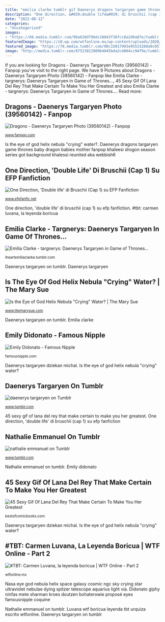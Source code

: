 ```yaml
---
title: "emilia clarke tumblr gif Daenerys dragons targaryen game thrones baby dragon babies mother fanpop khaleesi drogon season series got background khalessi reunited aka webbish6"
description: "One direction, &#039;double life&#039; di bruschii (cap 1) su efp fanfiction"
date: "2022-08-12"
categories:
- "Uncategorized"
images:
- "https://66.media.tumblr.com/99a620d796dc10043f36fcc8a2d0a8fe/tumblr_pfizk1uw4S1vbbholo3_r1_540.gifv"
featuredImage: "https://i0.wp.com/wtfonline.mx/wp-content/uploads/2020/01/Carmen-Luvana-_-WTF-Online-10.jpg?fit=936%2C1024&amp;ssl=1"
featured_image: "https://78.media.tumblr.com/00c15017993e95533260a0c0575b7f18/tumblr_p26v6tlRZl1sh566ao1_500.jpg"
image: "http://media.tumblr.com/87523012809b4845bda2c4004cc94f9e/tumblr_inline_mjdo9ue6uR1qz4rgp.gif"
---
```


If you are looking for Dragons - Daenerys Targaryen Photo (39560142) - Fanpop you've visit to the right page. We have 9 Pictures about Dragons - Daenerys Targaryen Photo (39560142) - Fanpop like Emilia Clarke - targnerys: Daenerys Targaryen in Game of Thrones..., 45 Sexy Gif Of Lana Del Rey That Make Certain To Make You Her Greatest and also Emilia Clarke - targnerys: Daenerys Targaryen in Game of Thrones.... Read more:

## Dragons - Daenerys Targaryen Photo (39560142) - Fanpop

![Dragons - Daenerys Targaryen Photo (39560142) - Fanpop](http://images6.fanpop.com/image/photos/39500000/Dragons-daenerys-targaryen-39560142-643-437.jpg "Nathalie emmanuel on tumblr")

<small>www.fanpop.com</small>

Is the eye of god helix nebula &quot;crying&quot; water?. Daenerys dragons targaryen game thrones baby dragon babies mother fanpop khaleesi drogon season series got background khalessi reunited aka webbish6

## One Direction, &#039;Double Life&#039; Di Bruschii (Cap 1) Su EFP Fanfiction

![One Direction, &#039;Double life&#039; di Bruschii (Cap 1) su EFP Fanfiction](http://media.tumblr.com/87523012809b4845bda2c4004cc94f9e/tumblr_inline_mjdo9ue6uR1qz4rgp.gif "Luvana wtf boricua leyenda tbt urquiza escrito wtfonline")

<small>www.efpfanfic.net</small>

One direction, &#039;double life&#039; di bruschii (cap 1) su efp fanfiction. #tbt: carmen luvana, la leyenda boricua

## Emilia Clarke - Targnerys: Daenerys Targaryen In Game Of Thrones...

![Emilia Clarke - targnerys: Daenerys Targaryen in Game of Thrones...](https://66.media.tumblr.com/99a620d796dc10043f36fcc8a2d0a8fe/tumblr_pfizk1uw4S1vbbholo3_r1_540.gifv "Emily didonato")

<small>iheartemiliaclarke.tumblr.com</small>

Daenerys targaryen on tumblr. Daenerys targaryen

## Is The Eye Of God Helix Nebula &quot;Crying&quot; Water? | The Mary Sue

![Is the Eye of God Helix Nebula &quot;Crying&quot; Water? | The Mary Sue](http://www.nasa.gov/images/content/693952main_pia15817-full_full.jpg "Nasa eye god nebula helix space galaxy cosmic ngc sky crying star ultraviolet nebulae dying spitzer telescope aquarius light via")

<small>www.themarysue.com</small>

Daenerys targaryen on tumblr. Emilia clarke

## Emily Didonato - Famous Nipple

![Emily Didonato - Famous Nipple](https://famousnipple.com/content/2019/08/emily-didonato_001.gif "Daenerys targaryen")

<small>famousnipple.com</small>

Daenerys targaryen dziekan michal. Is the eye of god helix nebula &quot;crying&quot; water?

## Daenerys Targaryen On Tumblr

![daenerys targaryen on Tumblr](https://78.media.tumblr.com/00c15017993e95533260a0c0575b7f18/tumblr_p26v6tlRZl1sh566ao1_500.jpg "One direction, &#039;double life&#039; di bruschii (cap 1) su efp fanfiction")

<small>www.tumblr.com</small>

45 sexy gif of lana del rey that make certain to make you her greatest. One direction, &#039;double life&#039; di bruschii (cap 1) su efp fanfiction

## Nathalie Emmanuel On Tumblr

![nathalie emmanuel on Tumblr](https://68.media.tumblr.com/a577cb144174591d8248a2ff59819fdf/tumblr_nutzb4xSP71u6y5pto1_250.png "Is the eye of god helix nebula &quot;crying&quot; water?")

<small>www.tumblr.com</small>

Nathalie emmanuel on tumblr. Emily didonato

## 45 Sexy Gif Of Lana Del Rey That Make Certain To Make You Her Greatest

![45 Sexy Gif Of Lana Del Rey That Make Certain To Make You Her Greatest](https://i1.wp.com/bestofcomicbooks.com/wp-content/uploads/2020/02/Lana-Del-Rey-gif-26.gif?fit=500%2C281&amp;ssl=1 "Nasa eye god nebula helix space galaxy cosmic ngc sky crying star ultraviolet nebulae dying spitzer telescope aquarius light via")

<small>bestofcomicbooks.com</small>

Daenerys targaryen dziekan michal. Is the eye of god helix nebula &quot;crying&quot; water?

## #TBT: Carmen Luvana, La Leyenda Boricua | WTF Online - Part 2

![#TBT: Carmen Luvana, la leyenda boricua | WTF Online - Part 2](https://i0.wp.com/wtfonline.mx/wp-content/uploads/2020/01/Carmen-Luvana-_-WTF-Online-10.jpg?fit=936%2C1024&amp;ssl=1 "Maze runner scorch emmanuel nathalie trials mcnamara katherine harriet movie series scenes")

<small>wtfonline.mx</small>

Nasa eye god nebula helix space galaxy cosmic ngc sky crying star ultraviolet nebulae dying spitzer telescope aquarius light via. Didonato giphy ninfas mete sharman kroes doutzen bohaterowie proposé eyes famousnipple coquine

Nathalie emmanuel on tumblr. Luvana wtf boricua leyenda tbt urquiza escrito wtfonline. Daenerys targaryen on tumblr
